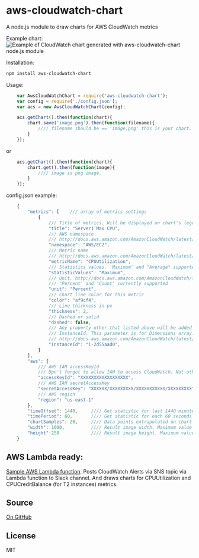 # aws-cloudwatch-chart

A node.js module to draw charts for AWS CloudWatch metrics

Example chart:
![Example of CloudWatch chart generated with aws-cloudwatch-chart node.js module](http://jeka-kiselyov.github.io/aws-cloudwatch-chart/example.png)

Installation:
```bash
npm install aws-cloudwatch-chart
```

Usage:

```javascript
	var AwsCloudWatchChart = require('aws-cloudwatch-chart');
	var config = require('./config.json');
	var acs = new AwsCloudWatchChart(config);

	acs.getChart().then(function(chart){
		chart.save('image.png').then(function(filename){
			//// filename should be == 'image.png' this is your chart.
		}
	});
```

or

```javascript
	acs.getChart().then(function(chart){
		chart.get().then(function(image){
			//// image is png image.
		}
	});
```

config.json example:

```javascript
	{
		"metrics": [	/// array of metrics settings
			{
                /// Title of metrics. Will be displayed on chart's legend. Should be unique
				"title": "Server1 Max CPU",
                /// AWS namespace
				/// http://docs.aws.amazon.com/AmazonCloudWatch/latest/DeveloperGuide/aws-namespaces.html
				"namespace": "AWS/EC2",
                /// Metric name
				/// http://docs.aws.amazon.com/AmazonCloudWatch/latest/DeveloperGuide/CW_Support_For_AWS.html
				"metricName": "CPUUtilization",		
                /// Statistics values. 'Maximum' and "Average" supported 
				"statisticValues": "Maximum",		
                /// Unit. http://docs.aws.amazon.com/AmazonCloudWatch/latest/APIReference/API_GetMetricStatistics.html
                /// 'Percent' and 'Count' currently supported
				"unit": "Percent",					
                /// Chart line color for this metric
				"color": "af9cf4",				
                /// Line thickness in px
				"thickness": 2,					
                /// Dashed or solid
				"dashed": false,				
                /// Any property other that listed above will be added to Dimensions array. It's different for different metrics namespaces
				/// InstanceId. This parameter is for Dimensions array. Different for different metrics namespaces
				/// http://docs.aws.amazon.com/AmazonCloudWatch/latest/APIReference/API_Dimension.html  
				"InstanceId": "i-2d55aad0",			
			}
		],
		"aws": {
        	/// AWS IAM accessKeyId
            /// Dpn't forget to allow IAM to access CloudWatch. Not other policies are required. Safe.
			"accessKeyId": "XXXXXXXXXXXXXXXXXX",				
            /// AWS IAM secretAccessKey
			"secretAccessKey": "XXXXXX/XXXXXXXXX/XXXXXXXXXXX/XXXXXXXXX",	
            /// AWS region
			"region": "us-east-1"												
		},
		"timeOffset": 1440,		//// Get statistic for last 1440 minutes
		"timePeriod": 60,		//// Get statistic for each 60 seconds 
		"chartSamples": 20,		//// Data points extrapolated on chart
		"width": 1000,			//// Result image width. Maximum value for width or height is 1,000. Width x height cannot exceed 300,000.
		"height":250 			//// Result image height. Maximum value for width or height is 1,000. Width x height cannot exceed 300,000.
	}
```

AWS Lambda ready:
-------

[Sample AWS Lambda function](https://gist.github.com/jeka-kiselyov/3f3801a165cab9e4a9fd). Posts CloudWatch Alerts via SNS topic via Lambda function to Slack channel. And draws charts for CPUUtilization and CPUCreditBalance (for T2 instances) metrics.

Source
-------
[On GitHub](https://github.com/jeka-kiselyov/aws-cloudwatch-chart)

License
-------
MIT
